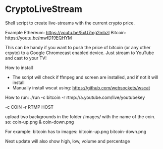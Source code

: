 # CryptoLiveStream

Shell script to create live-streams with the current crypto price.

Example
Ethereum: https://youtu.be/5xU7mg2mbzI 
Bitcoin: https://youtu.be/mwfD19EQHYM

This can be handy if you want to push the price of bitcoin (or any other crpyto) to a Google Chromecast enabled device.
Just stream to YouTube and cast to your TV!

How to install
- The script will check if ffmpeg and screen are installed, and if not it will install 
- Manually install wscat using: https://github.com/websockets/wscat

How to run: 
./run -c bitcoin -r rtmp://a.youtube.com/live/youtubekey

-c COIN
-r RTMP HOST

upload two backgrounds in the folder /images/ with the name of the coin. 
so: coin-up.png & coin-down.png

For example: bitcoin has to images:
bitcoin-up.png
bitcoin-down.png

Next update will also show high, low, volume and percentage
